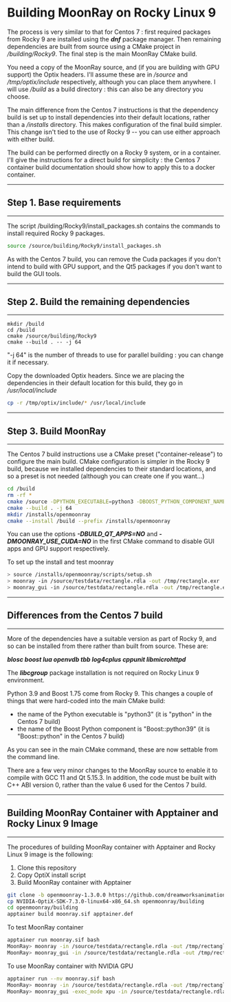 # Building MoonRay on Rocky Linux 9

The process is very similar to that for Centos 7 : first required packages from Rocky 9 are installed using the ***dnf*** package manager. Then remaining dependencies are built from source using a CMake project in */building/Rocky9*. The final step is the main MoonRay CMake build.

You need a copy of the MoonRay source, and (if you are building with GPU support) the Optix headers. I'll assume these are in */source* and */tmp/optix/include* respectively, although you can place them anywhere. I will use */build* as a build directory : this can also be any directory you choose.

The main difference from the Centos 7 instructions is that the dependency build is set up to install dependencies into their default locations, rather than a */installs* directory. This makes configuration of the final build simpler. This change isn't tied to the use of Rocky 9 -- you can use either approach with either build.

The build can be performed directly on a Rocky 9 system, or in a container. I'll give the instructions for a direct build for simplicity : the Centos 7 container build documentation should show how to apply this to a docker container.

---
## Step 1. Base requirements
---

The script /building/Rocky9/install_packages.sh contains the commands to install required Rocky 9 packages.

```bash
source /source/building/Rocky9/install_packages.sh
```

As with the Centos 7 build, you can remove the Cuda packages if you don't intend to build with GPU support, and the Qt5 packages if you don't want to build the GUI tools.

---
## Step 2. Build the remaining dependencies
---

```
mkdir /build
cd /build
cmake /source/building/Rocky9
cmake --build . -- -j 64
```

"-j 64" is the number of threads to use for parallel building : you can change it if necessary.

Copy the downloaded Optix headers. Since we are placing the dependencies in their default location for this build, they go in */usr/local/include*

```bash
cp -r /tmp/optix/include/* /usr/local/include
```

---
## Step 3. Build MoonRay
---

The Centos 7 build instructions use a CMake preset ("container-release") to configure the main build. CMake configuration is simpler in the Rocky 9 build, because we installed dependencies to their standard locations, and so a preset is not needed (although you can create one if you want...)

```bash
cd /build
rm -rf *
cmake /source -DPYTHON_EXECUTABLE=python3 -DBOOST_PYTHON_COMPONENT_NAME=python39 -DABI_VERSION=0
cmake --build . -j 64
mkdir /installs/openmoonray
cmake --install /build --prefix /installs/openmoonray
```

You can use the options ***-DBUILD_QT_APPS=NO*** and ***-DMOONRAY_USE_CUDA=NO*** in the first CMake command to disable GUI apps and GPU support respectively.

To set up the install and test moonray

```bash
> source /installs/openmoonray/scripts/setup.sh
> moonray -in /source/testdata/rectangle.rdla -out /tmp/rectangle.exr
> moonray_gui -in /source/testdata/rectangle.rdla -out /tmp/rectangle.exr
```

---
## Differences from the Centos 7 build
---

More of the dependencies have a suitable version as part of Rocky 9, and so can be installed from there rather than built from source. These are:

***blosc boost lua openvdb tbb log4cplus cppunit libmicrohttpd***

The ***libcgroup*** package installation is not required on Rocky Linux 9 environment.

Python 3.9 and Boost 1.75 come from Rocky 9. This changes a couple of things that were hard-coded into the main CMake build:
- the name of the Python executable is "python3" (it is "python" in the Centos 7 build)
- the name of the Boost Python component is "Boost::python39" (it is "Boost::python" in the Centos 7 build)

As you can see in the main CMake command, these are now settable from the command line.

There are a few very minor changes to the MoonRay source to enable it to compile with GCC 11 and Qt 5.15.3. In addition, the code must be built with C++ ABI version 0, rather than the value 6 used for the Centos 7 build.

---
## Building MoonRay Container with Apptainer and Rocky Linux 9 Image
---

The procedures of building MoonRay container with Apptainer and Rocky Linux 9 image is the following:

1. Clone this repository
2. Copy OptiX install script
3. Build MoonRay container with Apptainer

```bash
git clone -b openmoonray-1.3.0.0 https://github.com/dreamworksanimation/openmoonray.git
cp NVIDIA-OptiX-SDK-7.3.0-linux64-x86_64.sh openmoonray/building
cd openmoonray/building
apptainer build moonray.sif apptainer.def
```

To test MoonRay container

```bash
apptainer run moonray.sif bash
MoonRay> moonray -in /source/testdata/rectangle.rdla -out /tmp/rectangle.exr
MoonRay> moonray_gui -in /source/testdata/rectangle.rdla -out /tmp/rectangle.exr
```

To use MoonRay container with NVIDIA GPU

```bash
apptainer run --nv moonray.sif bash
MoonRay> moonray -in /source/testdata/rectangle.rdla -out /tmp/rectangle.exr
MoonRay> moonray_gui -exec_mode xpu -in /source/testdata/rectangle.rdla -out /tmp/rectangle.exr
```
